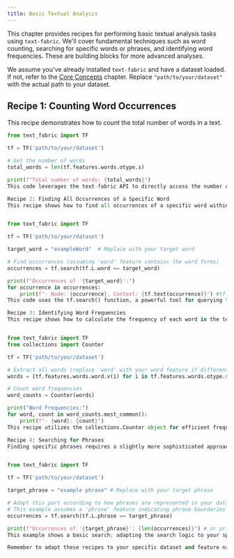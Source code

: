 ```yaml
---
title: Basic Textual Analysis
---
```


This chapter provides recipes for performing basic textual analysis tasks using `text-fabric`.  We'll cover fundamental techniques such as word counting, searching for specific words or phrases, and identifying word frequencies.  These are building blocks for more advanced analyses.

We assume you've already installed `text-fabric` and have a dataset loaded.  If not, refer to the [Core Concepts](core_concepts.md) chapter.  Replace `"path/to/your/dataset"` with the actual path to your dataset.


## Recipe 1: Counting Word Occurrences

This recipe demonstrates how to count the total number of words in a text.

```python
from text_fabric import TF

tf = TF('path/to/your/dataset')

# Get the number of words
total_words = len(tf.features.words.otype.s)

print(f"Total number of words: {total_words}")
This code leverages the text-fabric API to directly access the number of words in the dataset. The tf.features.words.otype.s attribute provides a sequence of all word nodes. The len() function gives us the count.

Recipe 2: Finding All Occurrences of a Specific Word
This recipe shows how to find all occurrences of a specific word within the text.


from text_fabric import TF

tf = TF('path/to/your/dataset')

target_word = "exampleWord"  # Replace with your target word

# Find occurrences (assuming 'word' feature contains the word forms)
occurrences = tf.search(tf.L.word == target_word)

print(f"Occurrences of '{target_word}':")
for occurrence in occurrences:
    print(f"- Node: {occurrence}, Context: {tf.text(occurrence)}") #tf.text() needs suitable configuration in your dataset
This code uses the tf.search() function, a powerful tool for querying the dataset. We search for nodes where the word feature (replace with the appropriate feature name if needed) matches our target_word. The loop then iterates through the results, printing the node IDs and their context (you may need to adapt how context is obtained based on your dataset structure).

Recipe 3: Identifying Word Frequencies
This recipe shows how to calculate the frequency of each word in the text.


from text_fabric import TF
from collections import Counter

tf = TF('path/to/your/dataset')

# Extract all words (replace 'word' with your word feature if different)
words = [tf.features.words.word.v(i) for i in tf.features.words.otype.s]

# Count word frequencies
word_counts = Counter(words)

print("Word Frequencies:")
for word, count in word_counts.most_common():
    print(f"- {word}: {count}")
This recipe utilizes the collections.Counter object for efficient frequency counting. We first extract all words from the dataset and then use Counter to count the occurrences of each word. The most_common() method displays the words in descending order of frequency.

Recipe 4: Searching for Phrases
Finding specific phrases requires a slightly more sophisticated approach, depending on how your dataset represents phrases. Assuming your dataset has a feature identifying phrases or sentence boundaries:


from text_fabric import TF

tf = TF('path/to/your/dataset')

target_phrase = "example phrase" # Replace with your target phrase

# Adapt this part according to how phrases are represented in your dataset
# This example assumes a 'phrase' feature indicating phrase boundaries
occurrences = tf.search(tf.L.phrase == target_phrase)

print(f"Occurrences of '{target_phrase}': {len(occurrences)}") # or print the occurrences as in Recipe 2
This example shows a basic search; adapting the search logic to your specific data structure is crucial. You might need to search for sequences of nodes that match the words in the target phrase.

Remember to adapt these recipes to your specific dataset and feature names. Consult the text-fabric documentation for details on accessing features and navigating your data.
```
